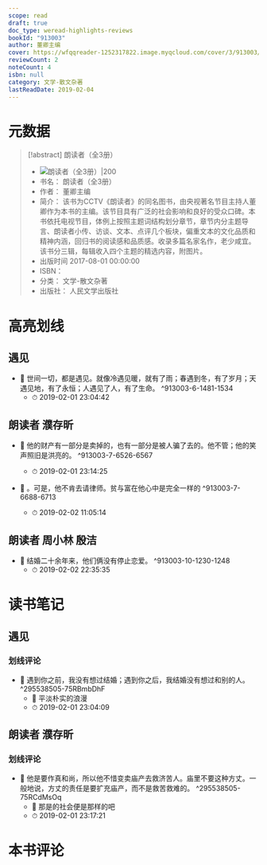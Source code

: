 ```yaml
---
scope: read
draft: true
doc_type: weread-highlights-reviews
bookId: "913003"
author: 董卿主编
cover: https://wfqqreader-1252317822.image.myqcloud.com/cover/3/913003/t7_913003.jpg
reviewCount: 2
noteCount: 4
isbn: null
category: 文学-散文杂著
lastReadDate: 2019-02-04
---
```

# 元数据
> [!abstract] 朗读者（全3册）
> - ![ 朗读者（全3册）|200](https://wfqqreader-1252317822.image.myqcloud.com/cover/3/913003/t7_913003.jpg)
> - 书名： 朗读者（全3册）
> - 作者： 董卿主编
> - 简介： 该书为CCTV《朗读者》的同名图书，由央视著名节目主持人董卿作为本书的主编。该节目具有广泛的社会影响和良好的受众口碑。本书依托电视节目，体例上按照主题词结构划分章节，章节内分主题导言、朗读者小传、访谈、文本、点评几个板块，偏重文本的文化品质和精神内涵，回归书的阅读感和品质感。收录多篇名家名作，老少咸宜。该书分三辑，每辑收入四个主题的精选内容，附图片。
> - 出版时间 2017-08-01 00:00:00
> - ISBN： 
> - 分类： 文学-散文杂著
> - 出版社： 人民文学出版社

# 高亮划线

## 遇见


- 📌 世间一切，都是遇见。就像冷遇见暖，就有了雨；春遇到冬，有了岁月；天遇见地，有了永恒；人遇见了人，有了生命。 ^913003-6-1481-1534
    - ⏱ 2019-02-01 23:04:42 
## 朗读者 濮存昕


- 📌 他的财产有一部分是卖掉的，也有一部分是被人骗了去的。他不管；他的笑声照旧是洪亮的。 ^913003-7-6526-6567
    - ⏱ 2019-02-01 23:14:25 

- 📌 。可是，他不肯去请律师。贫与富在他心中是完全一样的 ^913003-7-6688-6713
    - ⏱ 2019-02-02 11:05:14 
## 朗读者 周小林 殷洁


- 📌 结婚二十余年来，他们俩没有停止恋爱。 ^913003-10-1230-1248
    - ⏱ 2019-02-02 22:35:35 
# 读书笔记

## 遇见

### 划线评论
- 📌 遇到你之前，我没有想过结婚；遇到你之后，我结婚没有想过和别的人。  ^295538505-75RBmbDhF
    - 💭 平淡朴实的浪漫
    - ⏱ 2019-02-01 23:04:09
   
## 朗读者 濮存昕

### 划线评论
- 📌 他是要作真和尚，所以他不惜变卖庙产去救济苦人。庙里不要这种方丈。一般地说，方丈的责任是要扩充庙产，而不是救苦救难的。  ^295538505-75RCdMsOq
    - 💭 那是的社会便是那样的吧
    - ⏱ 2019-02-01 23:17:21
   
# 本书评论
